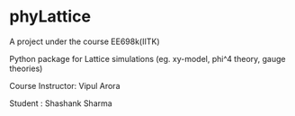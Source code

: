 # phyLattice

A project under the course EE698k(IITK)

Python package for Lattice simulations (eg. xy-model, phi^4 theory, gauge theories)

Course Instructor: Vipul Arora

Student : Shashank Sharma
